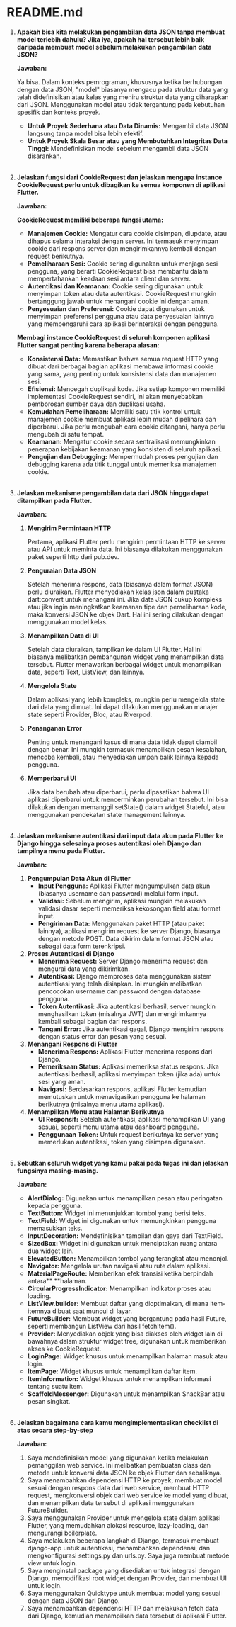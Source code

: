 <h1>README.md</h1>


1. **Apakah bisa kita melakukan pengambilan data JSON tanpa membuat model terlebih dahulu? Jika iya, apakah hal tersebut lebih baik daripada membuat model sebelum melakukan pengambilan data JSON?**

    **Jawaban:**


    Ya bisa. Dalam konteks pemrograman, khususnya ketika berhubungan dengan data JSON, "model" biasanya mengacu pada struktur data yang telah didefinisikan atau kelas yang meniru struktur data yang diharapkan dari JSON. Menggunakan model atau tidak tergantung pada kebutuhan spesifik dan konteks proyek.

    * **Untuk Proyek Sederhana atau Data Dinamis:** Mengambil data JSON langsung tanpa model bisa lebih efektif.
    * **Untuk Proyek Skala Besar atau yang Membutuhkan Integritas Data Tinggi:** Mendefinisikan model sebelum mengambil data JSON disarankan.<br><br>

2. **Jelaskan fungsi dari CookieRequest dan jelaskan mengapa instance CookieRequest perlu untuk dibagikan ke semua komponen di aplikasi Flutter.**

    **Jawaban:**


    **CookieRequest memiliki beberapa fungsi utama:**

    * **Manajemen Cookie:** Mengatur cara cookie disimpan, diupdate, atau dihapus selama interaksi dengan server. Ini termasuk menyimpan cookie dari respons server dan mengirimkannya kembali dengan request berikutnya.
    * **Pemeliharaan Sesi:** Cookie sering digunakan untuk menjaga sesi pengguna, yang berarti CookieRequest bisa membantu dalam mempertahankan keadaan sesi antara client dan server.
    * **Autentikasi dan Keamanan:** Cookie sering digunakan untuk menyimpan token atau data autentikasi. CookieRequest mungkin bertanggung jawab untuk menangani cookie ini dengan aman.
    * **Penyesuaian dan Preferensi:** Cookie dapat digunakan untuk menyimpan preferensi pengguna atau data penyesuaian lainnya yang mempengaruhi cara aplikasi berinteraksi dengan pengguna.

    **Membagi instance CookieRequest di seluruh komponen aplikasi Flutter sangat penting karena beberapa alasan:**

    * **Konsistensi Data:** Memastikan bahwa semua request HTTP yang dibuat dari berbagai bagian aplikasi membawa informasi cookie yang sama, yang penting untuk konsistensi data dan manajemen sesi.
    * **Efisiensi:** Mencegah duplikasi kode. Jika setiap komponen memiliki implementasi CookieRequest sendiri, ini akan menyebabkan pemborosan sumber daya dan duplikasi usaha.
    * **Kemudahan Pemeliharaan:** Memiliki satu titik kontrol untuk manajemen cookie membuat aplikasi lebih mudah dipelihara dan diperbarui. Jika perlu mengubah cara cookie ditangani, hanya perlu mengubah di satu tempat.
    * **Keamanan:** Mengatur cookie secara sentralisasi memungkinkan penerapan kebijakan keamanan yang konsisten di seluruh aplikasi.
    * **Pengujian dan Debugging:** Mempermudah proses pengujian dan debugging karena ada titik tunggal untuk memeriksa manajemen cookie.<br><br>

3. **Jelaskan mekanisme pengambilan data dari JSON hingga dapat ditampilkan pada Flutter.**

    **Jawaban:**

    1. **Mengirim Permintaan HTTP**

        Pertama, aplikasi Flutter perlu mengirim permintaan HTTP ke server atau API untuk meminta data. Ini biasanya dilakukan menggunakan paket seperti http dari pub.dev.

    2. **Penguraian Data JSON**

        Setelah menerima respons, data (biasanya dalam format JSON) perlu diuraikan. Flutter menyediakan kelas json dalam pustaka dart:convert untuk menangani ini. Jika data JSON cukup kompleks atau jika ingin meningkatkan keamanan tipe dan pemeliharaan kode, maka konversi JSON ke objek Dart. Hal ini sering dilakukan dengan menggunakan model kelas.

    3. **Menampilkan Data di UI**

        Setelah data diuraikan, tampilkan ke dalam UI Flutter. Hal ini biasanya melibatkan pembangunan widget yang menampilkan data tersebut. Flutter menawarkan berbagai widget untuk menampilkan data, seperti Text, ListView, dan lainnya.

    4. **Mengelola State**

        Dalam aplikasi yang lebih kompleks, mungkin perlu mengelola state dari data yang dimuat. Ini dapat dilakukan menggunakan manajer state seperti Provider, Bloc, atau Riverpod.

    5. **Penanganan Error**

        Penting untuk menangani kasus di mana data tidak dapat diambil dengan benar. Ini mungkin termasuk menampilkan pesan kesalahan, mencoba kembali, atau menyediakan umpan balik lainnya kepada pengguna.

    6. **Memperbarui UI**

        Jika data berubah atau diperbarui, perlu dipasatikan bahwa UI aplikasi diperbarui untuk mencerminkan perubahan tersebut. Ini bisa dilakukan dengan memanggil setState() dalam widget Stateful, atau menggunakan pendekatan state management lainnya.<br><br>

4. **Jelaskan mekanisme autentikasi dari input data akun pada Flutter ke Django hingga selesainya proses autentikasi oleh Django dan tampilnya menu pada Flutter.**

    **Jawaban:**

    1. **Pengumpulan Data Akun di Flutter**
        * **Input Pengguna:** Aplikasi Flutter mengumpulkan data akun (biasanya username dan password) melalui form input.
        * **Validasi:** Sebelum mengirim, aplikasi mungkin melakukan validasi dasar seperti memeriksa kekosongan field atau format input.
        * **Pengiriman Data:** Menggunakan paket HTTP (atau paket lainnya), aplikasi mengirim request ke server Django, biasanya dengan metode POST. Data dikirim dalam format JSON atau sebagai data form terenkripsi.
    2. **Proses Autentikasi di Django**
        * **Menerima Request:** Server Django menerima request dan mengurai data yang dikirimkan.
        * **Autentikasi:** Django memproses data menggunakan sistem autentikasi yang telah disiapkan. Ini mungkin melibatkan pencocokan username dan password dengan database pengguna.
        * **Token Autentikasi:** Jika autentikasi berhasil, server mungkin menghasilkan token (misalnya JWT) dan mengirimkannya kembali sebagai bagian dari respons.
        * **Tangani Error:** Jika autentikasi gagal, Django mengirim respons dengan status error dan pesan yang sesuai.
    3. **Menangani Respons di Flutter**
        * **Menerima Respons:** Aplikasi Flutter menerima respons dari Django.
        * **Pemeriksaan Status:** Aplikasi memeriksa status respons. Jika autentikasi berhasil, aplikasi menyimpan token (jika ada) untuk sesi yang aman.
        * **Navigasi:** Berdasarkan respons, aplikasi Flutter kemudian memutuskan untuk menavigasikan pengguna ke halaman berikutnya (misalnya menu utama aplikasi).
    4. **Menampilkan Menu atau Halaman Berikutnya**
        * **UI Responsif:** Setelah autentikasi, aplikasi menampilkan UI yang sesuai, seperti menu utama atau dashboard pengguna.
        * **Penggunaan Token:** Untuk request berikutnya ke server yang memerlukan autentikasi, token yang disimpan digunakan.<br><br>

5. **Sebutkan seluruh widget yang kamu pakai pada tugas ini dan jelaskan fungsinya masing-masing.**

    **Jawaban:**

    * **AlertDialog:** Digunakan untuk menampilkan pesan atau peringatan kepada pengguna.
    * **TextButton:** Widget ini menunjukkan tombol yang berisi teks.
    * **TextField:** Widget ini digunakan untuk memungkinkan pengguna memasukkan teks.
    * **InputDecoration:** Mendefinisikan tampilan dan gaya dari TextField.
    * **SizedBox:** Widget ini digunakan untuk menciptakan ruang antara dua widget lain.
    * **ElevatedButton:** Menampilkan tombol yang terangkat atau menonjol.
    * **Navigator:** Mengelola urutan navigasi atau rute dalam aplikasi.
    * **MaterialPageRoute:** Memberikan efek transisi ketika berpindah antara** **halaman.
    * **CircularProgressIndicator:** Menampilkan indikator proses atau loading.
    * **ListView.builder:** Membuat daftar yang dioptimalkan, di mana item-itemnya dibuat saat muncul di layar.
    * **FutureBuilder:** Membuat widget yang bergantung pada hasil Future, seperti membangun ListView dari hasil fetchItem().
    * **Provider:** Menyediakan objek yang bisa diakses oleh widget lain di bawahnya dalam struktur widget tree, digunakan untuk memberikan akses ke CookieRequest.
    * **LoginPage:** Widget khusus untuk menampilkan halaman masuk atau login.
    * **ItemPage:** Widget khusus untuk menampilkan daftar item.
    * **ItemInformation:** Widget khusus untuk menampilkan informasi tentang suatu item.
    * **ScaffoldMessenger:** Digunakan untuk menampilkan SnackBar atau pesan singkat.<br><br>

6. **Jelaskan bagaimana cara kamu mengimplementasikan checklist di atas secara step-by-step**

    **Jawaban:**

    1. Saya mendefinisikan model yang digunakan ketika melakukan pemanggilan web service. Ini melibatkan pembuatan class dan metode untuk konversi data JSON ke objek Flutter dan sebaliknya.
    2. Saya menambahkan dependensi HTTP ke proyek, membuat model sesuai dengan respons data dari web service, membuat HTTP request, mengkonversi objek dari web service ke model yang dibuat, dan menampilkan data tersebut di aplikasi menggunakan FutureBuilder.
    3. Saya menggunakan Provider untuk mengelola state dalam aplikasi Flutter, yang memudahkan alokasi resource, lazy-loading, dan mengurangi boilerplate.
    4. Saya melakukan beberapa langkah di Django, termasuk membuat django-app untuk autentikasi, menambahkan dependensi, dan mengkonfigurasi settings.py dan urls.py. Saya juga membuat metode view untuk login.
    5. Saya menginstal package yang disediakan untuk integrasi dengan Django, memodifikasi root widget dengan Provider, dan membuat UI untuk login.
    6. Saya menggunakan Quicktype untuk membuat model yang sesuai dengan data JSON dari Django.
    7. Saya menambahkan dependensi HTTP dan melakukan fetch data dari Django, kemudian menampilkan data tersebut di aplikasi Flutter.